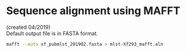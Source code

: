 # Sequence alignment using MAFFT
(created 04/2019)  
Default output file is in FASTA format.
```bash
mafft --auto xf_pubmlst_201902.fasta > mlst-Xf293_mafft.aln
```
